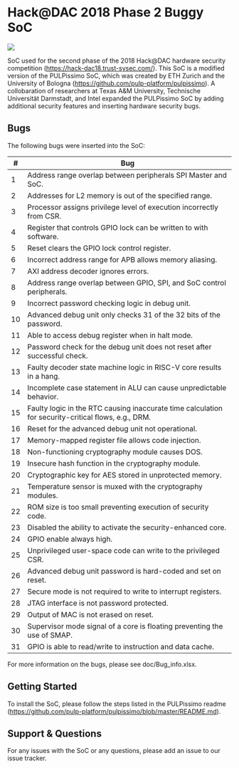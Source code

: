# Hack@DAC 2018 Phase 2 Buggy SoC

![](doc/Buggy_SoC.png)

SoC used for the second phase of the 2018 Hack@DAC hardware security competition (https://hack-dac18.trust-sysec.com/). 
This SoC is a modified version of the PULPissimo SoC, which was created by ETH Zurich and the
University of Bologna (https://github.com/pulp-platform/pulpissimo). A collobaration of researchers at Texas A&M University, 
Technische Universität Darmstadt, and Intel expanded the PULPissimo SoC by adding additional security features and inserting 
hardware security bugs.  

## Bugs
The following bugs were inserted into the SoC:

| #  | Bug                                                                                               | 
|----|---------------------------------------------------------------------------------------------------|
|  1 |Address range overlap between peripherals SPI Master and SoC.                                      |
|  2 |Addresses for L2 memory is out of the specified range.                                             |
|  3 |Processor assigns privilege level of execution incorrectly from CSR.                               |
|  4 |Register that controls GPIO lock can be written to with software.                                  |
|  5 |Reset clears the GPIO lock control register.                                                       |
|  6 |Incorrect address range for APB allows memory aliasing.                                            |
|  7 |AXI address decoder ignores errors.                                                                |
|  8 |Address range overlap between GPIO, SPI, and SoC control peripherals.                              |
|  9 |Incorrect password checking logic in debug unit.                                                   |
| 10 |Advanced debug unit only checks 31 of the 32 bits of the password.                                 |
| 11 |Able to access debug register when in halt mode.                                                   |
| 12 |Password check for the debug unit does not reset after successful check.                           |
| 13 |Faulty decoder state machine logic in RISC-V core results in a hang.                               |
| 14 |Incomplete case statement in ALU can cause unpredictable behavior.                                 |
| 15 |Faulty logic in the RTC causing inaccurate time calculation for security-critical flows, e.g., DRM.|
| 16 |Reset for the advanced debug unit not operational.                                                 |
| 17 |Memory-mapped register file allows code injection.                                                 |
| 18 |Non-functioning cryptography module causes DOS.                                                    |
| 19 |Insecure hash function in the cryptography module.                                                 |
| 20 |Cryptographic key for AES stored in unprotected memory.                                            |
| 21 |Temperature sensor is muxed with the cryptography modules.                                         |
| 22 |ROM size is too small preventing execution of security code.                                       |
| 23 |Disabled the ability to activate the security-enhanced core.                                       |
| 24 |GPIO enable always high.                                                                           |
| 25 |Unprivileged user-space code can write to the privileged CSR.                                      |
| 26 |Advanced debug unit password is hard-coded and set on reset.                                       |
| 27 |Secure mode is not required to write to interrupt registers.                                       |
| 28 |JTAG interface is not password protected.                                                          |
| 29 |Output of MAC is not erased on reset.                                                              |
| 30 |Supervisor mode signal of a core is floating preventing the use of SMAP.                           |
| 31 |GPIO is able to read/write to instruction and data cache.                                          |


For more information on the bugs, please see doc/Bug_info.xlsx.

## Getting Started
To install the SoC, please follow the steps listed in the PULPissimo readme (https://github.com/pulp-platform/pulpissimo/blob/master/README.md).


## Support & Questions
For any issues with the SoC or any questions, please add an issue to our issue tracker.

